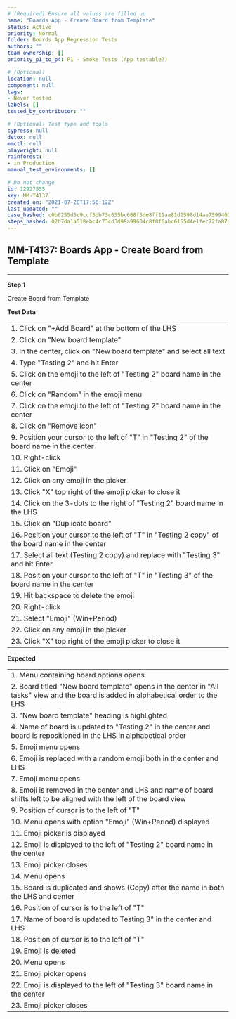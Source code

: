 ```yaml
---
# (Required) Ensure all values are filled up
name: "Boards App - Create Board from Template"
status: Active
priority: Normal
folder: Boards App Regression Tests
authors: ""
team_ownership: []
priority_p1_to_p4: P1 - Smoke Tests (App testable?)

# (Optional)
location: null
component: null
tags:
- Never tested
labels: []
tested_by_contributor: ""

# (Optional) Test type and tools
cypress: null
detox: null
mmctl: null
playwright: null
rainforest: 
- in Production
manual_test_environments: []

# Do not change
id: 12927555
key: MM-T4137
created_on: "2021-07-28T17:56:12Z"
last_updated: ""
case_hashed: c0b6255d5c9ccf3db73c035bc668f3de8ff11aa81d2598d14ae7599463f0318e778fbf44f77dded8fdb1e85fc473cdce
steps_hashed: 02b7da1a518ebc4c73cd3d99a99604c8f8f6abc6155d4e1fec72fa87d8fa93acd8de85085de91166238322ff652d8126
---
```


<!-- (Auto-generated) Based on frontmatter's "key" and "name" -->

## MM-T4137: Boards App - Create Board from Template

---

**Step 1**

Create Board from Template

**Test Data**

|                                                                                                 |
| ----------------------------------------------------------------------------------------------- |
| 1. Click on "+Add Board" at the bottom of the LHS                                               |
| 2. Click on "New board template"                                                                |
| 3. In the center, click on "New board template" and select all text                             |
| 4. Type "Testing 2" and hit Enter                                                               |
| 5. Click on the emoji to the left of "Testing 2" board name in the center                       |
| 6. Click on "Random" in the emoji menu                                                          |
| 7. Click on the emoji to the left of "Testing 2" board name in the center                       |
| 8. Click on "Remove icon"                                                                       |
| 9. Position your cursor to the left of "T" in "Testing 2" of the board name in the center       |
| 10. Right-click                                                                                 |
| 11. Click on "Emoji"                                                                            |
| 12. Click on any emoji in the picker                                                            |
| 13. Click "X" top right of the emoji picker to close it                                         |
| 14. Click on the 3-dots to the right of "Testing 2" board name in the LHS                       |
| 15. Click on "Duplicate board"                                                                  |
| 16. Position your cursor to the left of "T" in "Testing 2 copy" of the board name in the center |
| 17. Select all text (Testing 2 copy) and replace with "Testing 3" and hit Enter                 |
| 18. Position your cursor to the left of "T" in "Testing 3" of the board name in the center      |
| 19. Hit backspace to delete the emoji                                                           |
| 20. Right-click                                                                                 |
| 21. Select "Emoji" (Win+Period)                                                                 |
| 22. Click on any emoji in the picker                                                            |
| 23. Click "X" top right of the emoji picker to close it                                         |

**Expected**

|                                                                                                                                      |
| ------------------------------------------------------------------------------------------------------------------------------------ |
| 1. Menu containing board options opens                                                                                               |
| 2. Board titled "New board template" opens in the center in "All tasks" view and the board is added in alphabetical order to the LHS |
| 3. "New board template" heading is highlighted                                                                                       |
| 4. Name of board is updated to "Testing 2" in the center and board is repositioned in the LHS in alphabetical order                  |
| 5. Emoji menu opens                                                                                                                  |
| 6. Emoji is replaced with a random emoji both in the center and LHS                                                                  |
| 7. Emoji menu opens                                                                                                                  |
| 8. Emoji is removed in the center and LHS and name of board shifts left to be aligned with the left of the board view                |
| 9. Position of cursor is to the left of "T"                                                                                          |
| 10. Menu opens with option "Emoji" (Win+Period) displayed                                                                            |
| 11. Emoji picker is displayed                                                                                                        |
| 12. Emoji is displayed to the left of "Testing 2" board name in the center                                                           |
| 13. Emoji picker closes                                                                                                              |
| 14. Menu opens                                                                                                                       |
| 15. Board is duplicated and shows (Copy) after the name in both the LHS and center                                                   |
| 16. Position of cursor is to the left of "T"                                                                                         |
| 17. Name of board is updated to Testing 3" in the center and LHS                                                                     |
| 18. Position of cursor is to the left of "T"                                                                                         |
| 19. Emoji is deleted                                                                                                                 |
| 20. Menu opens                                                                                                                       |
| 21. Emoji picker opens                                                                                                               |
| 22. Emoji is displayed to the left of "Testing 3" board name in the center                                                           |
| 23. Emoji picker closes                                                                                                              |
